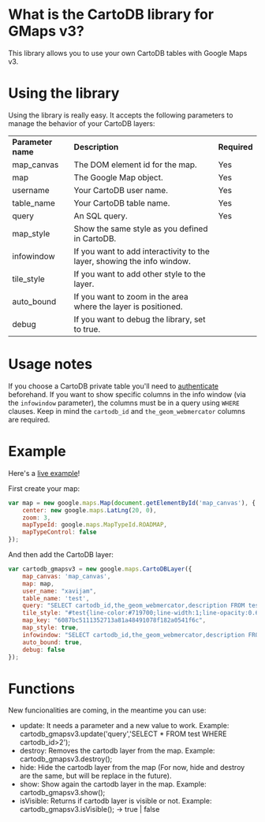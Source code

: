 # What is the CartoDB library for GMaps v3?

This library allows you to use your own CartoDB tables with Google Maps v3.

# Using the library

Using the library is really easy. It accepts the following parameters to manage the behavior of your CartoDB layers:

<table>
<tr>
<td><b>Parameter name</b></td>
<td><b>Description</b></td>
<td><b>Required</b></td>
</tr>

<tr>
<td>map_canvas</td>
<td>The DOM element id for the map.</td>
<td>Yes</td>
</tr>

<tr>
<td>map</td>
<td>The Google Map object.</td>
<td>Yes</td>
</tr>

<tr>
<td>username</td>
<td>Your CartoDB user name.</td>
<td>Yes</td>
</tr>

<tr>
<td>table_name</td>
<td>Your CartoDB table name.</td>
<td>Yes</td>
</tr>

<tr>
<td>query</td>
<td>An SQL query.</td>
<td>Yes</td>
</tr>

<tr>
<td>map_style</td>
<td>Show the same style as you defined in CartoDB.</td>
<td></td>
</tr>

<tr>
<td>infowindow</td>
<td>If you want to add interactivity to the layer, showing the info window.</td>
<td></td>
</tr>

<tr>
<td>tile_style</td>
<td>If you want to add other style to the layer.</td>
<td></td>
</tr>

<tr>
<td>auto_bound</td>
<td>If you want to zoom in the area where the layer is positioned.</td>
<td></td>
</tr>

<tr>
<td>debug</td>
<td>If you want to debug the library, set to true.</td>
<td></td>
</tr>

</table>

# Usage notes

If you choose a CartoDB private table you'll need to [authenticate](http://developers.cartodb.com/api/authentication.html) beforehand. If you want to show specific columns in the info window (via the `infowindow` parameter), the columns must be in a query using `WHERE` clauses. Keep in mind the `cartodb_id` and `the_geom_webmercator` columns are required.

# Example

Here's a [live example](http://vizzuality.github.com/cartodb-gmapsv3/)!

First create your map:

```javascript
var map = new google.maps.Map(document.getElementById('map_canvas'), {
    center: new google.maps.LatLng(20, 0),
    zoom: 3,
    mapTypeId: google.maps.MapTypeId.ROADMAP,
    mapTypeControl: false
});
```

And then add the CartoDB layer:

```javascript
var cartodb_gmapsv3 = new google.maps.CartoDBLayer({
    map_canvas: 'map_canvas',
    map: map,
    user_name: "xavijam",
    table_name: 'test',
    query: "SELECT cartodb_id,the_geom_webmercator,description FROM test",
    tile_style: "#test{line-color:#719700;line-width:1;line-opacity:0.6;polygon-opacity:0.6;}",
    map_key: "6087bc5111352713a81a48491078f182a0541f6c",
    map_style: true,
    infowindow: "SELECT cartodb_id,the_geom_webmercator,description FROM test WHERE cartodb_id={{feature}}",
    auto_bound: true,
    debug: false
});
```

# Functions

New funcionalities are coming, in the meantime you can use:

* update: It needs a parameter and a new value to work. Example: cartodb_gmapsv3.update('query','SELECT * FROM test WHERE cartodb_id>2');
* destroy: Removes the cartodb layer from the map. Example: cartodb_gmapsv3.destroy();
* hide: Hide the cartodb layer from the map (For now, hide and destroy are the same, but will be replace in the future).
* show: Show again the cartodb layer in the map. Example: cartodb_gmapsv3.show();
* isVisible: Returns if cartodb layer is visible or not. Example: cartodb_gmapsv3.isVisible(); -> true | false